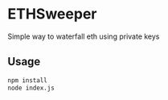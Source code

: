 # ETHSweeper
Simple way to waterfall eth using private keys

## Usage

```bash
npm install
node index.js
```